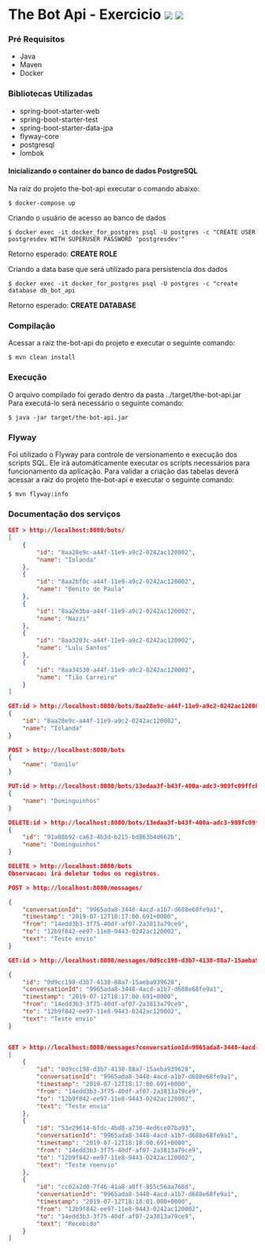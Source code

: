 # The Bot Api - Exercicio ![](https://img.shields.io/badge/build-passing-brightgreen.svg) ![](https://img.shields.io/static/v1.svg?label=coverage&message=65.7%&color=%3CCOLOR%3E)

### Pré Requisitos
- Java
- Maven
- Docker

### Bibliotecas Utilizadas
- spring-boot-starter-web
- spring-boot-starter-test
- spring-boot-starter-data-jpa
- flyway-core
- postgresql
- lombok

#### Inicializando o container do banco de dados PostgreSQL
Na raiz do projeto the-bot-api executar o comando abaixo:

`$ docker-compose up`

Criando o usuário de acesso ao banco de dados

`$ docker exec -it docker_for_postgres psql -U postgres -c "CREATE USER postgresdev WITH SUPERUSER PASSWORD 'postgresdev'"`

Retorno esperado: **CREATE ROLE**

Criando a data base que será utilizado para persistencia dos dados

`$ docker exec -it docker_for_postgres psql -U postgres -c "create database db_bot_api`

Retorno esperado: **CREATE DATABASE**

### Compilação
Acessar a raiz the-bot-api do projeto e executar o seguinte comando:

`$ mvn clean install`

### Execução
O arquivo compilado foi gerado dentro da pasta ../target/the-bot-api.jar
Para executá-lo será necessário o seguinte comando:

`$ java -jar target/the-bot-api.jar`

### Flyway

Foi utilizado o Flyway para controle de versionamento e execução dos scripts SQL. Ele irá automáticamente executar os scripts necessários para funcionamento da aplicação.
Para validar a criação das tabelas deverá acessar a raiz do projeto the-bot-api e executar o seguinte comando:

`$ mvn flyway:info`

### Documentação dos serviços

```json
GET > http://localhost:8080/bots/
[
    {
        "id": "8aa28e9c-a44f-11e9-a9c2-0242ac120002",
        "name": "Iolanda"
    },
    {
        "id": "8aa2bf0c-a44f-11e9-a9c2-0242ac120002",
        "name": "Benito de Paula"
    },
    {
        "id": "8aa2e3ba-a44f-11e9-a9c2-0242ac120002",
        "name": "Nazzi"
    },
    {
        "id": "8aa3203c-a44f-11e9-a9c2-0242ac120002",
        "name": "Lulu Santos"
    },
    {
        "id": "8aa34530-a44f-11e9-a9c2-0242ac120002",
        "name": "Tião Carreiro"
    }
]

GET:id > http://localhost:8080/bots/8aa28e9c-a44f-11e9-a9c2-0242ac120002
{
    "id": "8aa28e9c-a44f-11e9-a9c2-0242ac120002",
    "name": "Iolanda"
}

POST > http://localhost:8080/bots
{
    "name": "Danilo"
}

PUT:id > http://localhost:8080/bots/13edaa3f-b43f-400a-adc3-909fc09ffcbc
{
    "name": "Dominguinhos"
}

DELETE:id > http://localhost:8080/bots/13edaa3f-b43f-400a-adc3-909fc09ffcbc
{
    "id": "91a08b92-ca63-4b3d-b215-bd863b4d662b",
    "name": "Dominguinhos"
}

DELETE > http://localhost:8080/bots
Observacao: irá deletar todos os registros.

POST > http://localhost:8080/messages/

{
	"conversationId": "9965ada8-3448-4acd-a1b7-d688e68fe9a1",
	"timestamp": "2019-07-12T18:17:00.691+0000",
	"from": "14edd3b3-3f75-40df-af07-2a3813a79ce9",
	"to": "12b9f842-ee97-11e8-9443-0242ac120002",
	"text": "Teste envio"
}

GET:id > http://localhost:8080/messages/0d9cc198-d3b7-4138-88a7-15aeba939628

{
    "id": "0d9cc198-d3b7-4138-88a7-15aeba939628",
    "conversationId": "9965ada8-3448-4acd-a1b7-d688e68fe9a1",
    "timestamp": "2019-07-12T18:17:00.691+0000",
    "from": "14edd3b3-3f75-40df-af07-2a3813a79ce9",
    "to": "12b9f842-ee97-11e8-9443-0242ac120002",
    "text": "Teste envio"
}


GET > http://localhost:8080/messages?conversationId=9965ada8-3448-4acd-a1b7-d688e68fe9a1
[
    {
        "id": "0d9cc198-d3b7-4138-88a7-15aeba939628",
        "conversationId": "9965ada8-3448-4acd-a1b7-d688e68fe9a1",
        "timestamp": "2019-07-12T18:17:00.691+0000",
        "from": "14edd3b3-3f75-40df-af07-2a3813a79ce9",
        "to": "12b9f842-ee97-11e8-9443-0242ac120002",
        "text": "Teste envio"
    },
    {
        "id": "53e29614-6fdc-4bd8-a730-4ed6ce07ba93",
        "conversationId": "9965ada8-3448-4acd-a1b7-d688e68fe9a1",
        "timestamp": "2019-07-12T18:18:00.691+0000",
        "from": "14edd3b3-3f75-40df-af07-2a3813a79ce9",
        "to": "12b9f842-ee97-11e8-9443-0242ac120002",
        "text": "Teste reenvio"
    },
    {
        "id": "cc02a2d0-7f46-41a8-a0ff-855c56aa768d",
        "conversationId": "9965ada8-3448-4acd-a1b7-d688e68fe9a1",
        "timestamp": "2019-07-12T18:18:01.000+0000",
        "from": "12b9f842-ee97-11e8-9443-0242ac120002",
        "to": "14edd3b3-3f75-40df-af07-2a3813a79ce9",
        "text": "Recebido"
    }
]
```

